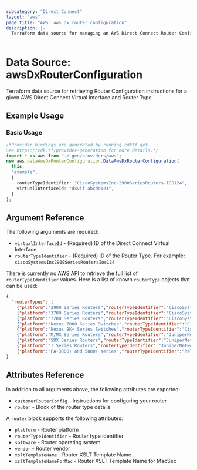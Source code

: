 ```yaml
---
subcategory: "Direct Connect"
layout: "aws"
page_title: "AWS: aws_dx_router_configuration"
description: |-
  Terraform data source for managing an AWS Direct Connect Router Configuration.
---
```


# Data Source: awsDxRouterConfiguration

Terraform data source for retrieving Router Configuration instructions for a given AWS Direct Connect Virtual Interface and Router Type.

## Example Usage

### Basic Usage

```typescript
/*Provider bindings are generated by running cdktf get.
See https://cdk.tf/provider-generation for more details.*/
import * as aws from "./.gen/providers/aws";
new aws.dataAwsDxRouterConfiguration.DataAwsDxRouterConfiguration(
  this,
  "example",
  {
    routerTypeIdentifier: "CiscoSystemsInc-2900SeriesRouters-IOS124",
    virtualInterfaceId: "dxvif-abcde123",
  }
);

```

## Argument Reference

The following arguments are required:

* `virtualInterfaceId` - (Required) ID of the Direct Connect Virtual Interface
* `routerTypeIdentifier` - (Required) ID of the Router Type. For example: `ciscoSystemsInc2900SeriesRoutersIos124`

There is currently no AWS API to retrieve the full list of `routerTypeIdentifier` values. Here is a list of known `routerType` objects that can be used:

```json
{
  "routerTypes": [
    {"platform":"2900 Series Routers","routerTypeIdentifier":"CiscoSystemsInc-2900SeriesRouters-IOS124","software":"IOS 12.4+","vendor":"Cisco Systems, Inc.","xsltTemplateName":"customer-router-cisco-generic.xslt","xsltTemplateNameForMacSec":""},
    {"platform":"3700 Series Routers","routerTypeIdentifier":"CiscoSystemsInc-3700SeriesRouters-IOS124","software":"IOS 12.4+","vendor":"Cisco Systems, Inc.","xsltTemplateName":"customer-router-cisco-generic.xslt","xsltTemplateNameForMacSec":""},
    {"platform":"7200 Series Routers","routerTypeIdentifier":"CiscoSystemsInc-7200SeriesRouters-IOS124","software":"IOS 12.4+","vendor":"Cisco Systems, Inc.","xsltTemplateName":"customer-router-cisco-generic.xslt","xsltTemplateNameForMacSec":""},
    {"platform":"Nexus 7000 Series Switches","routerTypeIdentifier":"CiscoSystemsInc-Nexus7000SeriesSwitches-NXOS51","software":"NX-OS 5.1+","vendor":"Cisco Systems, Inc.","xsltTemplateName":"customer-switch-cisco-nexus-generic.xslt","xsltTemplateNameForMacSec":""},
    {"platform":"Nexus 9K+ Series Switches","routerTypeIdentifier":"CiscoSystemsInc-Nexus9KSeriesSwitches-NXOS93","software":"NX-OS 9.3+","vendor":"Cisco Systems, Inc.","xsltTemplateName":"customer-switch-cisco-nexus-generic.xslt","xsltTemplateNameForMacSec":"customer-switch-cisco-nexus-generic-macsec.xslt"},
    {"platform":"M/MX Series Routers","routerTypeIdentifier":"JuniperNetworksInc-MMXSeriesRouters-JunOS95","software":"JunOS 9.5+","vendor":"Juniper Networks, Inc.","xsltTemplateName":"customer-router-juniper-generic.xslt","xsltTemplateNameForMacSec":"customer-router-juniper-generic-macsec.xslt"},
    {"platform":"SRX Series Routers","routerTypeIdentifier":"JuniperNetworksInc-SRXSeriesRouters-JunOS95","software":"JunOS 9.5+","vendor":"Juniper Networks, Inc.","xsltTemplateName":"customer-router-juniper-generic.xslt","xsltTemplateNameForMacSec":""},
    {"platform":"T Series Routers","routerTypeIdentifier":"JuniperNetworksInc-TSeriesRouters-JunOS95","software":"JunOS 9.5+","vendor":"Juniper Networks, Inc.","xsltTemplateName":"customer-router-juniper-generic.xslt","xsltTemplateNameForMacSec":""},
    {"platform":"PA-3000+ and 5000+ series","routerTypeIdentifier":"PaloAltoNetworks-PA3000and5000series-PANOS803","software":"PAN-OS 8.0.3+","vendor":"Palo Alto Networks","xsltTemplateName":"customer-router-palo-alto-generic.xslt","xsltTemplateNameForMacSec":""}]
}
```

## Attributes Reference

In addition to all arguments above, the following attributes are exported:

* `customerRouterConfig` - Instructions for configuring your router
* `router` - Block of the router type details

A `router` block supports the following attributes:

* `platform` - Router platform
* `routerTypeIdentifier` - Router type identifier
* `software` - Router operating system
* `vendor` - Router vendor
* `xsltTemplateName` - Router XSLT Template Name
* `xsltTemplateNameForMac` - Router XSLT Template Name for MacSec
